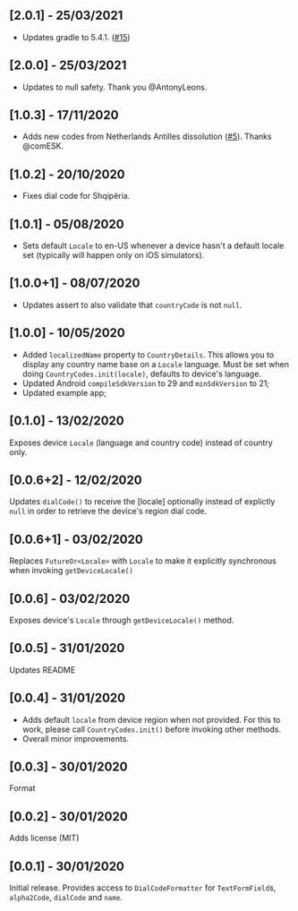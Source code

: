 ## [2.0.1] - 25/03/2021

* Updates gradle to 5.4.1. ([#15](https://github.com/miguelpruivo/country_codes/issues/15))

## [2.0.0] - 25/03/2021

* Updates to null safety. Thank you @AntonyLeons.

## [1.0.3] - 17/11/2020

* Adds new codes from Netherlands Antilles dissolution ([#5](https://github.com/miguelpruivo/country_codes/issues/5)). Thanks @comESK.
## [1.0.2] - 20/10/2020

* Fixes dial code for Shqipëria.

## [1.0.1] - 05/08/2020

* Sets default `Locale` to en-US whenever a device hasn't a default locale set (typically will happen only on iOS simulators).

## [1.0.0+1] - 08/07/2020

* Updates assert to also validate that `countryCode` is not `null`.

## [1.0.0] - 10/05/2020

* Added `localizedName` property to `CountryDetails`. This allows you to display any country name base on a `Locale` language. Must be set when doing `CountryCodes.init(locale)`, defaults to device's language.
* Updated Android `compileSdkVersion` to 29 and `minSdkVersion` to 21;
* Updated example app;

## [0.1.0] - 13/02/2020

Exposes device `Locale` (language and country code) instead of country only.

## [0.0.6+2] - 12/02/2020

Updates `dialCode()` to receive the [locale] optionally instead of explictly `null` in order to retrieve the device's region dial code.

## [0.0.6+1] - 03/02/2020

Replaces `FutureOr<Locale>` with `Locale` to make it explicitly synchronous when invoking `getDeviceLocale()`

## [0.0.6] - 03/02/2020

Exposes device's `Locale` through `getDeviceLocale()` method.

## [0.0.5] - 31/01/2020

Updates README

## [0.0.4] - 31/01/2020

* Adds default `locale` from device region when not provided. For this to work, please call `CountryCodes.init()` before invoking other methods.
* Overall minor improvements.

## [0.0.3] - 30/01/2020

Format

## [0.0.2] - 30/01/2020

Adds license (MIT)

## [0.0.1] - 30/01/2020

Initial release. Provides access to `DialCodeFormatter` for `TextFormField`s, `alpha2Code`, `dialCode` and `name`.
